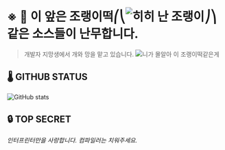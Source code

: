 # ※ 🚨 이 앞은 조랭이떡⎛⎝![히히 난 조랭이](https://cdn.discordapp.com/emojis/768100761812205579.png?v=1)⎠⎞같은 소스들이 난무합니다.

> 개발자 지망생에서 개와 망을 맡고 있습니다.
![니가 몰알아 이 조랭이떡같은게](https://cdn.discordapp.com/attachments/537578464153174016/842100056940478494/21411ua361l143q9xw1q.png)


## 🌡️ GITHUB STATUS
![GitHub stats](https://github-readme-stats.vercel.app/api?username=PleahMaCaka&show_icons=true&theme=dark)

## 🔒 TOP SECRET

*인터프린터만을 사랑합니다. 컴파일러는 치워주세요.*

